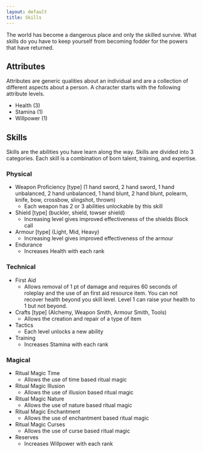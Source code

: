 ```yaml
---
layout: default
title: Skills
---
```


The world has become a dangerous place and only the skilled survive. What skills do you have to keep yourself from becoming fodder for the powers that have returned.

## Attributes
Attributes are generic qualities about an individual and are a collection of different aspects about a person. A character starts with the following attribute levels.
- Health (3)
- Stamina (1)
- Willpower (1)

## Skills
Skills are the abilities you have learn along the way. Skills are divided into 3 categories. Each skill is a combination of born talent, training, and expertise. 
### Physical
- Weapon Proficiency [type] (1 hand sword, 2 hand sword, 1 hand unbalanced, 2 hand unbalanced, 1 hand blunt, 2 hand blunt, polearm, knife, bow, crossbow, slingshot, thrown)
	- Each weapon has 2 or 3 abilities unlockable by this skill
- Shield [type] (buckler, shield, towser shield)
	- Increasing level gives improved effectiveness of the shields Block call
- Armour [type] (Light, Mid, Heavy)
	- Increasing level gives improved effectiveness of the armour
- Endurance
	- Increases Health with each rank
### Technical
- First Aid
	- Allows removal of 1 pt of damage and requires 60 seconds of roleplay and the use of an first aid resource item. You can not recover health beyond you skill level. Level 1 can raise your health to 1 but not beyond.
- Crafts [type] (Alchemy, Weapon Smith, Armour Smith, Tools)
	- Allows the creation and repair of a type of item
- Tactics
	- Each level unlocks a new ability
- Training
	- Increases Stamina with each rank
### Magical
- Ritual Magic Time
    - Allows the use of time based ritual magic
- Ritual Magic Illusion
    - Allows the use of illusion based ritual magic
- Ritual Magic Nature
    - Allows the use of nature based ritual magic
- Ritual Magic Enchantment
    - Allows the use of enchantment based ritual magic
- Ritual Magic Curses
    - Allows the use of curse based ritual magic
- Reserves
    - Increases Willpower with each rank
